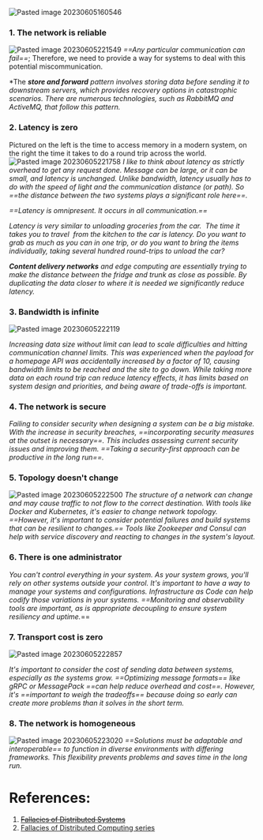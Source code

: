 ![Pasted image 20230605160546](Pasted%20image%2020230605160546.png)

### 1. The network is reliable
![Pasted image 20230605221549](Pasted%20image%2020230605221549.png)
*==Any particular communication can fail==*; Therefore, we need to provide a way for systems to deal with this potential miscommunication.

*The ***store and forward*** *pattern involves storing data before sending it to downstream servers, which provides recovery options in catastrophic scenarios. There are numerous technologies, such as RabbitMQ and ActiveMQ, that follow this pattern.*

### 2. Latency is zero

Pictured on the left is the time to access memory in a modern system, on the right the time it takes to do a round trip across the world.
![Pasted image 20230605221758](Pasted%20image%2020230605221758.png)
*I like to think about latency as strictly overhead to get any request done. Message can be large, or it can be small, and latency is unchanged. Unlike bandwidth, latency usually has to do with the speed of light and the communication distance (or path). So ==the distance between the two systems plays a significant role here==.*

*==Latency is omnipresent. It occurs in all communication.==*

*Latency is very similar to unloading groceries from the car.  The time it takes you to travel  from the kitchen to the car is latency. Do you want to grab as much as you can in one trip, or do you want to bring the items individually, taking several hundred round-trips to unload the car?*

***Content delivery networks** and edge computing are essentially trying to make the distance between the fridge and trunk as close as possible. By duplicating the data closer to where it is needed we significantly reduce latency.*

### 3. Bandwidth is infinite

![Pasted image 20230605222119](Pasted%20image%2020230605222119.png)

*Increasing data size without limit can lead to scale difficulties and hitting communication channel limits. This was experienced when the payload for a homepage API was accidentally increased by a factor of 10, causing bandwidth limits to be reached and the site to go down. While taking more data on each round trip can reduce latency effects, it has limits based on system design and priorities, and being aware of trade-offs is important.*

### 4. The network is secure

*Failing to consider security when designing a system can be a big mistake. With the increase in security breaches, ==incorporating security measures at the outset is necessary==. This includes assessing current security issues and improving them. ==Taking a security-first approach can be productive in the long run==.*

### 5. Topology doesn't change
![Pasted image 20230605222500](Pasted%20image%2020230605222500.png)
*The structure of a network can change and may cause traffic to not flow to the correct destination. With tools like Docker and Kubernetes, it's easier to change network topology. ==However, it's important to consider potential failures and build systems that can be resilient to changes.== Tools like Zookeeper and Consul can help with service discovery and reacting to changes in the system's layout.*

### 6. There is one administrator

*You can't control everything in your system. As your system grows, you'll rely on other systems outside your control. It's important to have a way to manage your systems and configurations. Infrastructure as Code can help codify those variations in your systems. ==Monitoring and observability tools are important, as is appropriate decoupling to ensure system resiliency and uptime.*==

### 7. Transport cost is zero

![Pasted image 20230605222857](Pasted%20image%2020230605222857.png)

*It's important to consider the cost of sending data between systems, especially as the systems grow. ==Optimizing message formats== like gRPC or MessagePack ==can help reduce overhead and cost==. However, it's ==important to weigh the tradeoffs== because doing so early can create more problems than it solves in the short term.*

### 8. The network is homogeneous
![Pasted image 20230605223020](Pasted%20image%2020230605223020.png)
*==Solutions must be adaptable and interoperable== to function in diverse environments with differing frameworks. This flexibility prevents problems and saves time in the long run.*

# References:

1. ~~[Fallacies of Distributed Systems](https://architecturenotes.co/p/fallacies-of-distributed-systems)~~
2. [Fallacies of Distributed Computing series](https://particular.net/blog/the-network-is-reliable)